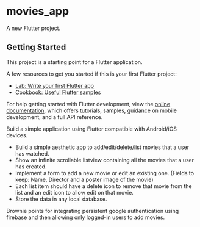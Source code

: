 # movies_app

A new Flutter project.

## Getting Started

This project is a starting point for a Flutter application.

A few resources to get you started if this is your first Flutter project:

- [Lab: Write your first Flutter app](https://docs.flutter.dev/get-started/codelab)
- [Cookbook: Useful Flutter samples](https://docs.flutter.dev/cookbook)

For help getting started with Flutter development, view the
[online documentation](https://docs.flutter.dev/), which offers tutorials,
samples, guidance on mobile development, and a full API reference.

Build a simple application using Flutter compatible with Android/iOS devices.

- Build a simple aesthetic app to add/edit/delete/list movies that a user has watched.
- Show an infinite scrollable listview containing all the movies that a user has created.
- Implement a form to add a new movie or edit an existing one. (Fields to keep: Name, Director and a poster image of the movie)
- Each list item should have a delete icon to remove that movie from the list and an edit icon to allow edit on that movie.
- Store the data in any local database.

Brownie points for integrating persistent google authentication using firebase and then allowing only logged-in users to add movies.
